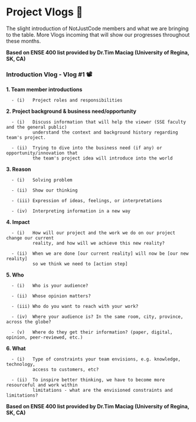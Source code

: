 # Project Vlogs :movie_camera:

The slight introduction of NotJustCode members and what we are bringing to the table. More Vlogs incoming that will show our progresses throughout these months.

**Based on ENSE 400 list provided by Dr.Tim Maciag (University of Regina, SK, CA)**

### Introduction Vlog - Vlog #1 :film_projector:

**1.  Team member introductions**

      - (i)   Project roles and responsibilities

**2.  Project background & business need/opportunity**
      
      - (i)   Discuss information that will help the viewer (SSE faculty and the general public) 
              understand the context and background history regarding team's project. 
    
      - (ii)  Trying to dive into the business need (if any) or opportunity/innovation that 
              the team's project idea will introduce into the world

**3.  Reason**
      
      - (i)   Solving problem
      
      - (ii)  Show our thinking
      
      - (iii) Expression of ideas, feelings, or interpretations
    
      - (iv)  Interpreting information in a new way

**4.  Impact**
    
      - (i)   How will our project and the work we do on our project change our current 
              reality, and how will we achieve this new reality?
    
      - (ii)  When we are done [our current reality] will now be [our new reality] 
              so we think we need to [action step]

**5.  Who**
    
      - (i)   Who is your audience?
    
      - (ii)  Whose opinion matters?
    
      - (iii) Who do you want to reach with your work?
    
      - (iv)  Where your audience is? In the same room, city, province, across the globe?
    
      - (v)   Where do they get their information? (paper, digital, opinion, peer-reviewed, etc.)

**6.  What**
    
      - (i)   Type of constraints your team envisions, e.g. knowledge, technology, 
              access to customers, etc? 
    
      - (ii)  To inspire better thinking, we have to become more resourceful and work within 
              limitations - what are the envisioned constraints and limitations?
    
**Based on ENSE 400 list provided by Dr.Tim Maciag (University of Regina, SK, CA)**
